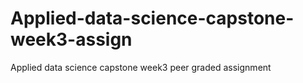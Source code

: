 # Applied-data-science-capstone-week3-assign
Applied data science capstone week3 peer graded assignment
